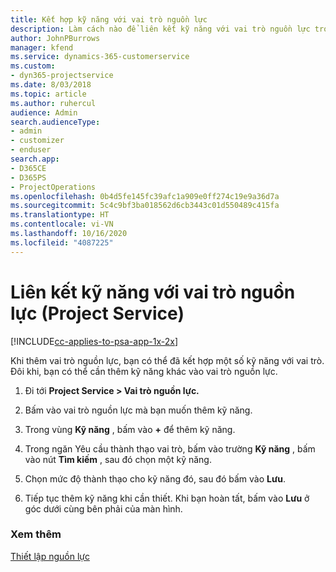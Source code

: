 ```yaml
---
title: Kết hợp kỹ năng với vai trò nguồn lực
description: Làm cách nào để liên kết kỹ năng với vai trò nguồn lực trong Project Service
author: JohnPBurrows
manager: kfend
ms.service: dynamics-365-customerservice
ms.custom:
- dyn365-projectservice
ms.date: 8/03/2018
ms.topic: article
ms.author: ruhercul
audience: Admin
search.audienceType:
- admin
- customizer
- enduser
search.app:
- D365CE
- D365PS
- ProjectOperations
ms.openlocfilehash: 0b4d5fe145fc39afc1a909e0ff274c19e9a36d7a
ms.sourcegitcommit: 5c4c9bf3ba018562d6cb3443c01d550489c415fa
ms.translationtype: HT
ms.contentlocale: vi-VN
ms.lasthandoff: 10/16/2020
ms.locfileid: "4087225"
---
```

# <a name="associate-skills-with-resource-roles-project-service"></a>Liên kết kỹ năng với vai trò nguồn lực (Project Service)

[!INCLUDE[cc-applies-to-psa-app-1x-2x](../includes/cc-applies-to-psa-app-1x-2x.md)]

Khi thêm vai trò nguồn lực, bạn có thể đã kết hợp một số kỹ năng với vai trò. Đôi khi, bạn có thể cần thêm kỹ năng khác vào vai trò nguồn lực.  
  
1.  Đi tới **Project Service > Vai trò nguồn lực.**  
  
2.  Bấm vào vai trò nguồn lực mà bạn muốn thêm kỹ năng.  
  
3.  Trong vùng **Kỹ năng** , bấm vào **+** để thêm kỹ năng.  
  
4.  Trong ngăn Yêu cầu thành thạo vai trò, bấm vào trường **Kỹ năng** , bấm vào nút **Tìm kiếm** , sau đó chọn một kỹ năng.  
  
5.  Chọn mức độ thành thạo cho kỹ năng đó, sau đó bấm vào **Lưu**.  
  
6.  Tiếp tục thêm kỹ năng khi cần thiết. Khi bạn hoàn tất, bấm vào **Lưu** ở góc dưới cùng bên phải của màn hình.  
  
### <a name="see-also"></a>Xem thêm  
 [Thiết lập nguồn lực](../psa/set-up-resources.md)
